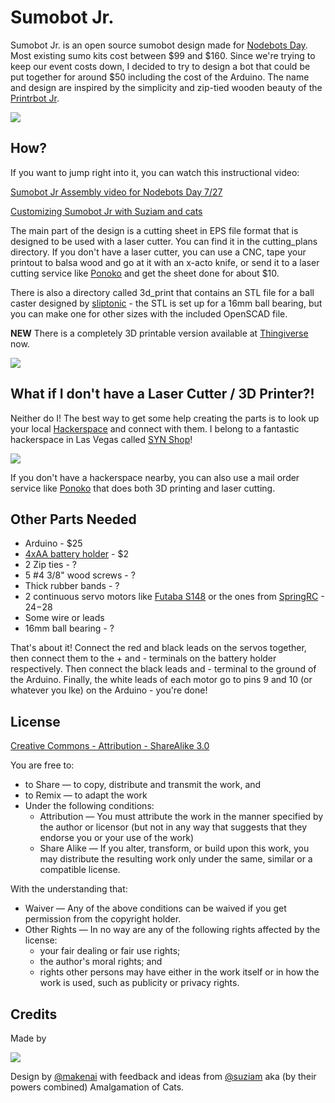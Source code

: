 # Sumobot Jr.

Sumobot Jr. is an open source sumobot design made for [Nodebots Day](http://nodebotsday.com). Most existing sumo kits cost between $99 and $160. Since we're trying to keep our event costs down, I decided to try to design a bot that could be put together for around $50 including the cost of the Arduino. The name and design are inspired by the simplicity and zip-tied wooden beauty of the [Printrbot Jr](http://printrbot.com/).

<img src="https://github.com/makenai/sumobot-jr/raw/master/assets/sumobotjr.png">

## How?

If you want to jump right into it, you can watch this instructional video:

[Sumobot Jr Assembly video for Nodebots Day 7/27](http://www.youtube.com/watch?v=0Q3hrKUwxDM)

[Customizing Sumobot Jr with Suziam and cats](http://www.youtube.com/watch?v=BB0vihv9ylM)

The main part of the design is a cutting sheet in EPS file format that is designed to be used with a laser cutter. You can find it in the cutting_plans directory. If you don't have a laser cutter, you can use a CNC, tape your printout to balsa wood and go at it with an x-acto knife, or send it to a laser cutting service like [Ponoko](https://www.ponoko.com/) and get the sheet done for about $10.

There is also a directory called 3d_print that contains an STL file for a ball caster designed by [sliptonic](http://www.thingiverse.com/thing:13782) - the STL is set up for a 16mm ball bearing, but you can make one for other sizes with the included OpenSCAD file.

**NEW** There is a completely 3D printable version available at [Thingiverse](http://www.thingiverse.com/thing:357369) now.

[<img src="https://github.com/makenai/sumobot-jr/raw/master/assets/3dprintsumo.png">](http://www.thingiverse.com/thing:357369)

## What if I don't have a Laser Cutter / 3D Printer?!

Neither do I! The best way to get some help creating the parts is to look up your local [Hackerspace](http://hackerspaces.org) and connect with them. I belong to a fantastic hackerspace in Las Vegas called [SYN Shop](http://synshop.org)!

[<img src="https://github.com/makenai/sumobot-jr/raw/master/assets/synshop.png">](http://synshop.org)

If you don't have a hackerspace nearby, you can also use a mail order service like [Ponoko](http://ponoko.com) that does both 3D printing and laser cutting.

## Other Parts Needed

+ Arduino - $25
+ [4xAA battery holder](http://www.pololu.com/catalog/product/1153) - $2
+ 2 Zip ties - ?
+ 5 \#4 3/8" wood screws - ?
+ Thick rubber bands - ?
+ 2 continuous servo motors like [Futaba S148](http://www.pololu.com/catalog/product/536) or the ones from [SpringRC](http://www.pololu.com/product/1248) - $24-$28
+ Some wire or leads
+ 16mm ball bearing - ?

That's about it! Connect the red and black leads on the servos together, then connect them to the + and - terminals on the battery holder respectively. Then connect the black leads and - terminal to the ground of the Arduino. Finally, the white leads of each motor go to pins 9 and 10 (or whatever you lke) on the Arduino - you're done!

## License

[Creative Commons - Attribution - ShareAlike 3.0](http://creativecommons.org/licenses/by-sa/3.0/)

You are free to:

+ to Share — to copy, distribute and transmit the work, and
+ to Remix — to adapt the work
+ Under the following conditions:
    + Attribution — You must attribute the work in the manner specified by the author or licensor (but not in any way that suggests that they endorse you or your use of the work)
    + Share Alike — If you alter, transform, or build upon this work, you may distribute the resulting work only under the same, similar or a compatible license.

With the understanding that:

+ Waiver — Any of the above conditions can be waived if you get permission from the copyright holder.
+ Other Rights — In no way are any of the following rights affected by the license:
    + your fair dealing or fair use rights;
    + the author's moral rights; and
    + rights other persons may have either in the work itself or in how the work is used, such as publicity or privacy rights.

## Credits

Made by

<img src="https://github.com/makenai/sumobot-jr/raw/master/assets/amalgamation.png">

Design by [@makenai](http://twitter.com/makenai) with feedback and ideas from [@suziam](http://twitter.com/suziam) aka (by their powers combined) Amalgamation of Cats.



